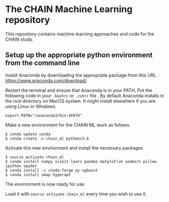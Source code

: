 # The CHAIN Machine Learning repository
This repository contains machine learning approaches and code for the CHAIN study. 

## Setup up the appropriate python environment from the command line

Install Anaconda by downloading the appropriate package from this URL https://www.anaconda.com/download/

Restart the terminal and ensure that Anaconda is in your PATH, 
Put the following code in your ``` .bashrc ``` or ``` .zshrc ``` file . By default 
Anaconda installs in the root directory on MacOS system. It might install elsewhere if you are using Linux or Windows. 


```
export PATH="/anaconda3/bin:$PATH"
```

Make a new environment for the CHAIN ML work as follows.

```
$ conda update conda
$ conda create -n chain_ml python=3.6
```
Activate this new environment and install the necessary packages

```
$ source activate chain_ml
$ conda install numpy scikit-learn pandas matplotlib seaborn pillow ipython spyder
$ conda install -c conda-forge py-xgboost
$ conda install umap hyperopt
```

The environment is now ready for use.

Load it with ```source activate chain_ml``` every time you wish to use it. 

